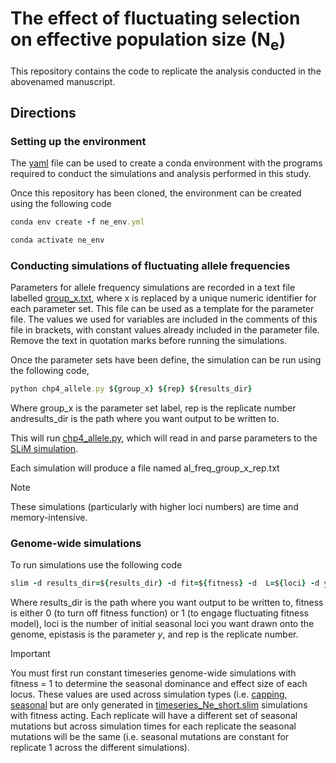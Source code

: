 # The effect of fluctuating selection on effective population size (N<sub>e</sub>)
This repository contains the code to replicate the analysis conducted in the abovenamed manuscript. 

## Directions

### Setting up the environment
The [yaml](ne_env.yml) file can be used to create a conda environment with the programs required to conduct the simulations and analysis performed in this study.

Once this repository has been cloned, the environment can be created using the following code

```ruby
conda env create -f ne_env.yml

conda activate ne_env
```

### Conducting simulations of fluctuating allele frequencies
Parameters for allele frequency simulations are recorded in a text file labelled [group_x.txt](group_x.txt), where x is replaced by a unique numeric identifier for each parameter set. This file can be used as a template for the parameter file. The values we used for variables are included in the comments of this file in brackets, with constant values already included in the parameter file. Remove the text in quotation marks before running the simulations.

Once the parameter sets have been define, the simulation can be run using the following code,

```ruby
python chp4_allele.py ${group_x} ${rep} ${results_dir}
```
Where group_x is the parameter set label, rep is the replicate number andresults_dir is the path where you want output to be written to.

This will run [chp4_allele.py](chp4_allele.py), which will read in and parse parameters to the [SLiM simulation](witt_complex_allele.slim).   

Each simulation will produce a file named al_freq_group_x_rep.txt

> [!NOTE]
> These simulations (particularly with higher loci numbers) are time and memory-intensive.

### Genome-wide simulations

To run simulations use the following code 

```ruby
slim -d results_dir=${results_dir} -d fit=${fitness} -d  L=${loci} -d y=${epistasis} -d rep=${rep} timeseries_Ne_short.slim
```
Where results_dir is the path where you want output to be written to, fitness is either 0 (to turn off fitness function) or 1 (to engage fluctuating fitness model), loci is the number of initial seasonal loci you want drawn onto the genome, epistasis is the parameter _y_, and rep is the replicate number.

> [!IMPORTANT]
> You must first run constant timeseries genome-wide simulations with fitness = 1 to determine the seasonal dominance and effect size of each locus. These values are used across simulation types (i.e. [capping](offcap_ne.slim), [seasonal](seasonal_ne.slim) but are only generated in [timeseries_Ne_short.slim](timeseries_Ne_short.slim) simulations with fitness acting. Each replicate will have a different set of seasonal mutations but across simulation times for each replicate the seasonal mutations will be the same (i.e. seasonal mutations are constant for replicate 1 across the different simulations).
